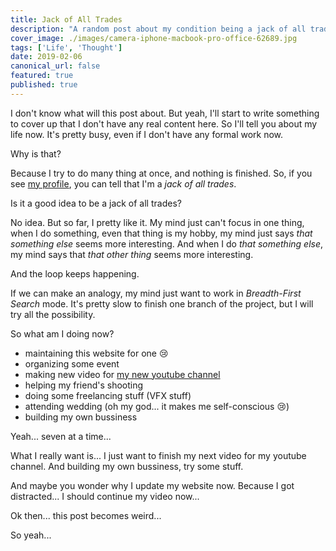 ```yaml
---
title: Jack of All Trades
description: "A random post about my condition being a jack of all trade guy"
cover_image: ./images/camera-iphone-macbook-pro-office-62689.jpg
tags: ['Life', 'Thought']
date: 2019-02-06
canonical_url: false
featured: true
published: true
---
```


I don't know what will this post about.
But yeah, I'll start to write something 
to cover up that I don't have any real content here.
So I'll tell you about my life now.
It's pretty busy, even if I don't have any formal work now.

Why is that?

Because I try to do many thing at once, and nothing is finished.
So, if you see [my profile](/about), you can tell 
that I'm a *jack of all trades*.

Is it a good idea to be a jack of all trades?

No idea. But so far, I pretty like it.
My mind just can't focus in one thing, when I do something, 
even that thing is my hobby, my mind just says *that something else* 
seems more interesting. And when I do *that something else*, my mind 
says that *that other thing* seems more interesting.

And the loop keeps happening.

If we can make an analogy, my mind just want to work in *Breadth-First Search*
mode. It's pretty slow to finish one branch of the project, but I will try all the possibility.

So what am I doing now?
* maintaining this website for one 😢
* organizing some event
* making new video for [my new youtube channel](https://www.youtube.com/channel/UCikF7WM18Z3tJn_JVp2OehA)
* helping my friend's shooting
* doing some freelancing stuff (VFX stuff)
* attending wedding (oh my god... it makes me self-conscious 😢)
* building my own bussiness

Yeah... seven at a time...

What I really want is... I just want to finish my next video for my youtube channel.
And building my own bussiness, try some stuff.

And maybe you wonder why I update my website now.
Because I got distracted... I should continue my video now...

Ok then... this post becomes weird...

So yeah...
